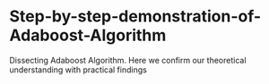 # Step-by-step-demonstration-of-Adaboost-Algorithm
Dissecting Adaboost Algorithm. Here we confirm our theoretical understanding with practical findings
